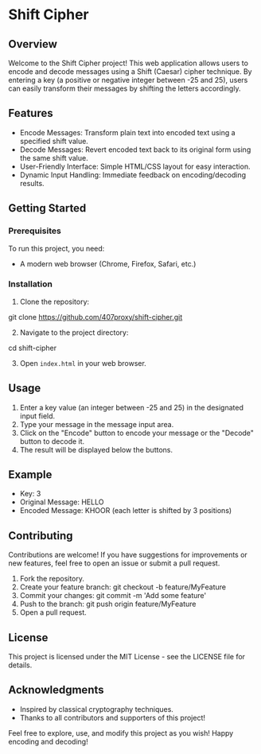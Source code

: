# Shift Cipher

## Overview
Welcome to the Shift Cipher project! This web application allows users to encode and decode messages using a Shift (Caesar) cipher technique. By entering a key (a positive or negative integer between -25 and 25), users can easily transform their messages by shifting the letters accordingly.

## Features
- Encode Messages: Transform plain text into encoded text using a specified shift value.
- Decode Messages: Revert encoded text back to its original form using the same shift value.
- User-Friendly Interface: Simple HTML/CSS layout for easy interaction.
- Dynamic Input Handling: Immediate feedback on encoding/decoding results.

## Getting Started

### Prerequisites
To run this project, you need:
- A modern web browser (Chrome, Firefox, Safari, etc.)

### Installation
1. Clone the repository: 

git clone https://github.com/407proxy/shift-cipher.git

2. Navigate to the project directory:

cd shift-cipher

3. Open `index.html` in your web browser.

## Usage
1. Enter a key value (an integer between -25 and 25) in the designated input field.
2. Type your message in the message input area.
3. Click on the "Encode" button to encode your message or the "Decode" button to decode it.
4. The result will be displayed below the buttons.

## Example
- Key: 3
- Original Message: HELLO
- Encoded Message: KHOOR (each letter is shifted by 3 positions)

## Contributing
Contributions are welcome! If you have suggestions for improvements or new features, feel free to open an issue or submit a pull request.

1. Fork the repository.
2. Create your feature branch:
git checkout -b feature/MyFeature
3. Commit your changes:
git commit -m 'Add some feature'
4. Push to the branch:
git push origin feature/MyFeature
5. Open a pull request.

## License
This project is licensed under the MIT License - see the LICENSE file for details.

## Acknowledgments
- Inspired by classical cryptography techniques.
- Thanks to all contributors and supporters of this project!

Feel free to explore, use, and modify this project as you wish! Happy encoding and decoding!
